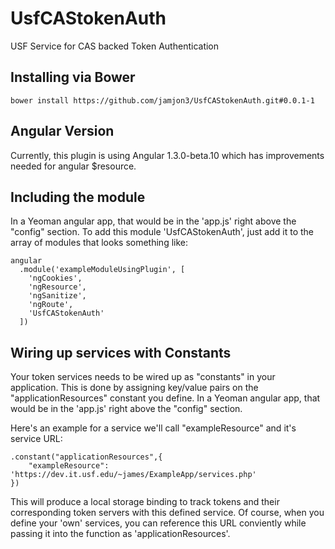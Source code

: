 UsfCAStokenAuth
===============

USF Service for CAS backed Token Authentication

## Installing via Bower
```
bower install https://github.com/jamjon3/UsfCAStokenAuth.git#0.0.1-1
```
## Angular Version

Currently, this plugin is using Angular 1.3.0-beta.10 which has improvements
needed for angular $resource.

## Including the module

In a Yeoman angular app, that would be in the 'app.js' right above the "config" section.
To add this module 'UsfCAStokenAuth', just add it to the array of modules that looks something like:

```
angular
  .module('exampleModuleUsingPlugin', [
    'ngCookies',
    'ngResource',
    'ngSanitize',
    'ngRoute',
    'UsfCAStokenAuth'
  ])
```
## Wiring up services with Constants

Your token services needs to be wired up as "constants" in your application. This
is done by assigning key/value pairs on the "applicationResources" constant you define.
In a Yeoman angular app, that would be in the 'app.js' right above the "config" section.

Here's an example for a service we'll call "exampleResource" and it's service URL:

```
.constant("applicationResources",{
    "exampleResource": 'https://dev.it.usf.edu/~james/ExampleApp/services.php'
})
```

This will produce a local storage binding to track tokens and their corresponding token servers with
this defined service. Of course, when you define your 'own' services, you can reference this URL conviently
while passing it into the function as 'applicationResources'.